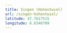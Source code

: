 ```yaml
---
title: Singen (Hohentwiel)
url: /singen-hohentwiel/
latitude: 47.7617515
longitude: 8.8348709
---
```

